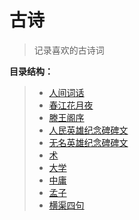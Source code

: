 # 古诗

> 记录喜欢的古诗词

**目录结构：**

> - [人间词话]()
> - [春江花月夜]()
> - [滕王阁序]()
> - [人民英雄纪念碑碑文]()
> - [无名英雄纪念碑碑文]()
> - [术]()
> - [大学]()
> - [中庸]()
> - [孟子]()
> - [横渠四句]()
